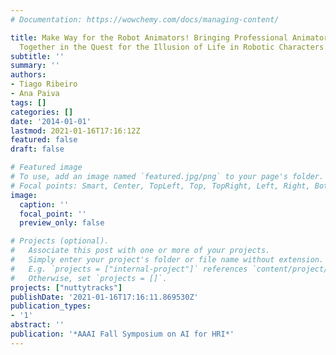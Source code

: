 ```yaml
---
# Documentation: https://wowchemy.com/docs/managing-content/

title: Make Way for the Robot Animators! Bringing Professional Animators and AI Programmers
  Together in the Quest for the Illusion of Life in Robotic Characters.
subtitle: ''
summary: ''
authors:
- Tiago Ribeiro
- Ana Paiva
tags: []
categories: []
date: '2014-01-01'
lastmod: 2021-01-16T17:16:12Z
featured: false
draft: false

# Featured image
# To use, add an image named `featured.jpg/png` to your page's folder.
# Focal points: Smart, Center, TopLeft, Top, TopRight, Left, Right, BottomLeft, Bottom, BottomRight.
image:
  caption: ''
  focal_point: ''
  preview_only: false

# Projects (optional).
#   Associate this post with one or more of your projects.
#   Simply enter your project's folder or file name without extension.
#   E.g. `projects = ["internal-project"]` references `content/project/deep-learning/index.md`.
#   Otherwise, set `projects = []`.
projects: ["nuttytracks"]
publishDate: '2021-01-16T17:16:11.869530Z'
publication_types:
- '1'
abstract: ''
publication: '*AAAI Fall Symposium on AI for HRI*'
---
```

